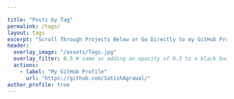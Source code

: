 ```yaml
---

title: "Posts by Tag"
permalink: /tags/
layout: tags
excerpt: "Scroll Through Projects Below or Go Directly to my GitHub Profile"
header:
  overlay_image: "/assets/Tags.jpg"
  overlay_filter: 0.3 # same as adding an opacity of 0.3 to a black background
  actions:
    - label: "My GitHub Profile"
      url: "https://github.com/SatishAgrawal/"
author_profile: true
---
```

